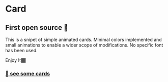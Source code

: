 # Card
## First open source 🐣

This is a snipet of simple animated cards. Minimal colors implemented and small animations to enable a wider scope of modifications. No specific font has been used.

Enjoy !👇🏾

### <a href="https://anim-card.netlify.app/">🔗 see some cards</a>
